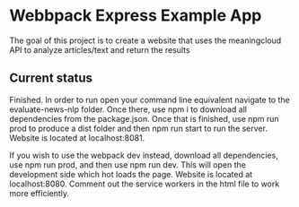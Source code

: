 # Webbpack Express Example App

The goal of this project is to create a website that uses the meaningcloud API to analyze articles/text and return the results


## Current status

Finished. In order to run open your command line equivalent navigate to the evaluate-news-nlp folder. Once there, use npm i to download all dependencies from the package.json. Once that is finished, use npm run prod to produce a dist folder and then npm run start to run the server. Website is located at localhost:8081.

If you wish to use the webpack dev instead, download all dependencies, use npm run prod, and then use npm run dev. This will open the development side which hot loads the page. Website is located at localhost:8080. Comment out the service workers in the html file to work more efficiently.
